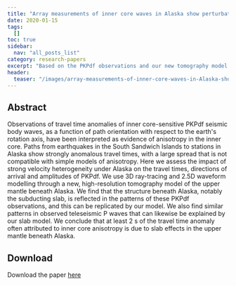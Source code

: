 ```yaml
---
title: "Array measurements of inner core waves in Alaska show perturbations in direction and travel time by the subducted Pacific plate"
date: 2020-01-15
tags:
  []
toc: true
sidebar:
  nav: "all_posts_list"
category: research-papers
excerpt: "Based on the PKPdf observations and our new tomography model of the upper mantle beneath Alaska, we conclude that at least 2 s of the travel time anomaly often attributed to inner core anisotropy is due to slab effects in the upper mantle beneath Alaska"
header:
  teaser: "/images/array-measurements-of-inner-core-waves-in-Alaska-show-perturbations-in-direction-and-travel-time-by-the-subducted-Pacific-plate/fig8.jpg"
---
```


## Abstract

Observations of travel time anomalies of inner core-sensitive PKPdf seismic body waves, as a function of path orientation with respect to the earth's rotation axis, have been interpreted as evidence of anisotropy in the inner core. Paths from earthquakes in the South Sandwich Islands to stations in Alaska show strongly anomalous travel times, with a large spread that is not compatible with simple models of anisotropy. Here we assess the impact of strong velocity heterogeneity under Alaska on the travel times, directions of arrival and amplitudes of PKPdf. We use 3D ray-tracing and 2.5D waveform modelling through a new, high-resolution tomography model of the upper mantle beneath Alaska. We find that the structure beneath Alaska, notably the subducting slab, is reflected in the patterns of these PKPdf observations, and this can be replicated by our model. We also find similar patterns in observed teleseismic P waves that can likewise be explained by our slab model. We conclude that at least 2 s of the travel time anomaly often attributed to inner core anisotropy is due to slab effects in the upper mantle beneath Alaska.

## Download
Download the paper <a href="https://www.sciencedirect.com/science/article/pii/S0031920119302407" class="btn btn--success">here</a>
